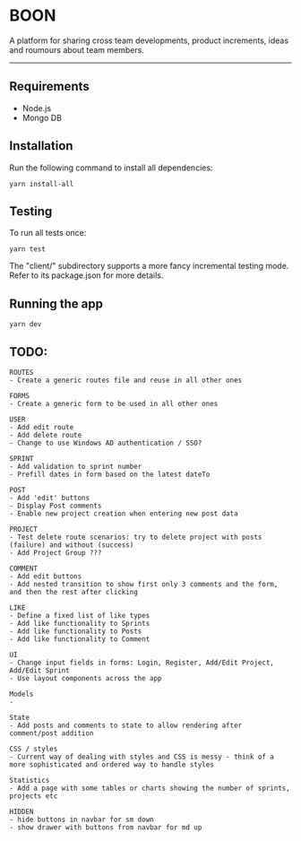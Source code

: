# BOON

A platform for sharing cross team developments, product increments, ideas and roumours about team members.

---

## Requirements

-   Node.js
-   Mongo DB

## Installation

Run the following command to install all dependencies:

```
yarn install-all
```

## Testing

To run all tests once:

```
yarn test
```

The "client/" subdirectory supports a more fancy incremental testing mode.
Refer to its package.json for more details.

## Running the app

```
yarn dev
```

## TODO:

```
ROUTES
- Create a generic routes file and reuse in all other ones

```

```
FORMS
- Create a generic form to be used in all other ones

```

```
USER
- Add edit route
- Add delete route
- Change to use Windows AD authentication / SSO?

```

```
SPRINT
- Add validation to sprint number
- Prefill dates in form based on the latest dateTo

```

```
POST
- Add 'edit' buttons
- Display Post comments
- Enable new project creation when entering new post data

```

```
PROJECT
- Test delete route scenarios: try to delete project with posts (failure) and without (success)
- Add Project Group ???

```

```
COMMENT
- Add edit buttons
- Add nested transition to show first only 3 comments and the form, and then the rest after clicking

```

```
LIKE
- Define a fixed list of like types
- Add like functionality to Sprints
- Add like functionality to Posts
- Add like functionality to Comment

```

```
UI
- Change input fields in forms: Login, Register, Add/Edit Project, Add/Edit Sprint
- Use layout components across the app

```

```
Models
-

```

```
State
- Add posts and comments to state to allow rendering after comment/post addition

```

```
CSS / styles
- Current way of dealing with styles and CSS is messy - think of a more sophisticated and ordered way to handle styles

```

```
Statistics
- Add a page with some tables or charts showing the number of sprints, projects etc

```

```
HIDDEN
- hide buttons in navbar for sm down
- show drawer with buttons from navbar for md up

```
